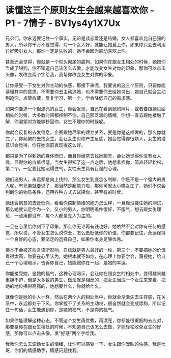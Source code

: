 # 读懂这三个原则女生会越来越喜欢你 - P1 - 7情子 - BV1ys4y1X7Ux

兄弟们，你永远要记住一个事实，无论是谈恋爱还是结婚，女人都喜欢比自己强的男人，所以你千万不要觉得，对一个女人好，就能让她爱上你，如果你只会去利用讨好吸引女人，那你一定是失败的，她不会因为感动喜欢上你。

甚至还会觉得，你就是一个彻头彻尾的甜狗，如果你在跟女生相处的时候，她把你当成了甜狗，你不知道自己该怎么去做，才能改变女生对你的印象，那你可以点击头像，发改变两个字给我，我帮你改变女生对你的印象。

让你感受一下女生对你主动的快感，那接下来呢，我要说的这三个原则，只要你能读懂其中的意思，不需要你去主动追她，也不需要你去给她付出，她自己就会主动到追你，点赞收藏，反复学习，第一个，学会降低自己的需求感。

如果你要追一个很漂亮的女生，你会发现，自己在看到她的照片，或者要跟她见面相处的时候，大多数时间都控制不住，自己那泛滥的情绪，你想一直去跟她接触了解，你渴望对方能够秒回你，女生不理你的时候呢。

你就会反复的去发信息，企图跟她尽早的建立关系，要是你是这样做的，那么你就完了，你频繁的去找女生，会让女生对你产生反感，她会觉得你很烦人，女生的潜意识会觉得，你在她面前表现得这么好。

都只是为了得到她的身体而已，而且你经常去找她聊天，会让她觉得你没有女人缘，显得你的价值很低，当女生得知了这一点之后，她想拿捏你，简直轻轻松松，第二个，一定要比她沉得住气，女性天生具有目强的心理。

她们选男人，永远都是向上找的，那么女生到底怎么判断，你是不是一个强大的男人呢，有兄弟就要说了，那当然是超能力啦，那你可就太小瞧女生了，她们不仅会判断你的物质条件，还用各种方式去试探你，甚至有的时候。

她还会刻意的去贬低你，看看你控制情绪的能力怎么样，一旦你没接住她的测试，那么她就认定你为一个，又小的男人，你明明条件很好，不服气，想去跟女生理论，一点用都没有，每个人都是先入为主的。

一旦在心里给你刻下了印象，那么你无论再有钱也好，她依然不会对你有任何的感觉，所以说，不管女生怎么说你丑，怎么去贬低你的价值，你都要记住，永远保持一个良好的心态，要坚定的选择自己，如果你本身足够优秀。

根本不会被这些言语所影响，自信就是男人最好的一枚，第三个，不要把她的价值看得太高，你要在心里认为，她根本就不如你，在心理上你要学会，蔑视她，给自己一个心理暗示，告诉你自己，她能跟你在一起，是她的幸运。

你能接受她，是她的福气，这种心理暗示，会让你在跟女生的相处中，变得越来越重拥不迫，但是大多数的男生，做法就是相反的，把女生当成一个女生来宠着，把她的地位捧得高高的，她想要什么，你就给什么。

就像你是她的仆人一样，然后在两个人的相处当中，你就会渐渐失去生存感，在关系中，永远都处于下风，你掌握不了关系的主动权，很自然就会变成舔狗，所以记住一句话，女生能遇到你，是她的福气，不是你的福气。

如果你能理解这种心态，不管这个女生再优秀，再漂亮，你都能很重拥的去应对，那要是你在跟女生相处的时候，不知道自己该怎么去做，才能轻松收获女生的好感，那你可以点击头像，发"好感"两个字给我。

我教你怎么去调动女生的情绪，让你可以感受一下，女生跟你暧昧的快感，我是七哥，你们的情感助手，情感问题找我。